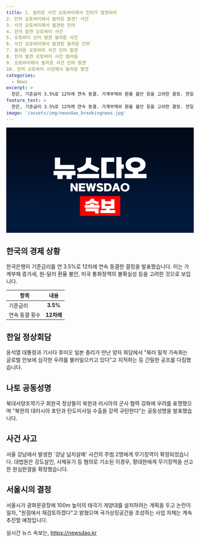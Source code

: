 ```yaml
---
title: 1. 놀라운 사건 오토바이에서 인어가 발견되어
2. 인어 오토바이에서 놀라운 발견! 사건
3. 사건 오토바이에서 발견된 인어
4. 인어 발견 오토바이 사건
5. 오토바이 인어 발견 놀라운 사건
6. 사건 오토바이에서 발견된 놀라운 인어
7. 놀라운 오토바이 사건 인어 발견
8. 인어 발견 오토바이 사건 놀라움
9. 오토바이에서 놀라운 사건 인어 발견
10. 인어 오토바이 사건에서 놀라운 발견
categories:
  - News
excerpt: >
  한은, 기준금리 3.5%로 12차례 연속 동결. 가계부채와 환율 불안 등을 고려한 결정. 한일정상 북러 밀착 협력 우려 양자 회담. 나토 공동성명으로 북한 러시아 군사협력 규탄. 강남 납치살해 주범들 무기징역 확정. 광화문 태극기 게양대 논란에 서울시 원점 재검토. 현재 이슈와 국내외 동향을 신속 정확히 전달하는 기사가 필요하시다면 저에게 맡겨주세요!
feature_text: >
  한은, 기준금리 3.5%로 12차례 연속 동결. 가계부채와 환율 불안 등을 고려한 결정. 한일정상 북러 밀착 협력 우려 양자 회담. 나토 공동성명으로 북한 러시아 군사협력 규탄. 강남 납치살해 주범들 무기징역 확정. 광화문 태극기 게양대 논란에 서울시 원점 재검토. 현재 이슈와 국내외 동향을 신속 정확히 전달하는 기사가 필요하시다면 저에게 맡겨주세요!
image: '/assets/img/newsdao_breakingnews.jpg'
---
```


<p><img src="/assets/img/newsdao_breakingnews.jpg" alt="flaretime 속보" /></p>

<h2 data-ke-size="size26">한국의 경제 상황</h2>

<p data-ke-size="size16">한국은행이 기준금리를 연 3.5%로 12차례 연속 동결한 결정을 발표했습니다. 이는 가계부채 증가세, 원-달러 환율 불안, 미국 통화정책의 불확실성 등을 고려한 것으로 보입니다.</p>

<table>
<thead>
<tr>
<th>항목</th>
<th>내용</th>
</tr>
</thead>
<tbody>
<tr>
<td>기준금리</td>
<td style="text-align: center; height: 17px;"><b>3.5%</b></td>
</tr>
<tr>
<td>연속 동결 횟수</td>
<td style="text-align: center; height: 17px;"><b>12차례</b></td>
</tr>
</tbody>
</table>

<h2 data-ke-size="size26">한일 정상회담</h2>

<p data-ke-size="size16">윤석열 대통령과 기시다 후미오 일본 총리가 만난 양자 회담에서 "북러 밀착 가속화는 글로벌 안보에 심각한 우려를 불러일으키고 있다"고 지적하는 등 긴밀한 공조를 다짐했습니다.</p>

<h2 data-ke-size="size26">나토 공동성명</h2>

<p data-ke-size="size16">북대서양조약기구 회원국 정상들이 북한과 러시아의 군사 협력 강화에 우려를 표명했으며 "북한의 대러시아 포탄과 탄도미사일 수출을 강력 규탄한다"는 공동성명을 발표했습니다.</p>

<h2 data-ke-size="size26">사건 사고</h2>

<p data-ke-size="size16">서울 강남에서 발생한 '강남 납치살해' 사건의 주범 2명에게 무기징역이 확정되었습니다. 대법원은 강도살인, 사체유기 등 혐의로 기소된 이경우, 황대한에게 무기징역을 선고한 원심판결을 확정했습니다.</p>

<h2 data-ke-size="size26">서울시의 결정</h2>

<p data-ke-size="size16">서울시가 광화문광장에 100m 높이의 태극기 게양대를 설치하려는 계획을 두고 논란이 일자, "원점에서 재검토하겠다"고 밝혔으며 국가상징공간을 조성하는 사업 자체는 계속 추진할 예정입니다.</p>
실시간 뉴스 속보는, <a href="https://newsdao.kr" rel="dofollow">https://newsdao.kr</a>


